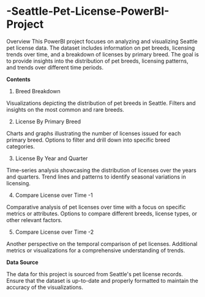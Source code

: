 # -Seattle-Pet-License-PowerBI-Project
Overview
This PowerBI project focuses on analyzing and visualizing Seattle pet license data. The dataset includes information on pet breeds, licensing trends over time, and a breakdown of licenses by primary breed. The goal is to provide insights into the distribution of pet breeds, licensing patterns, and trends over different time periods.

**Contents**
1. Breed Breakdown

Visualizations depicting the distribution of pet breeds in Seattle.
Filters and insights on the most common and rare breeds.

2. License By Primary Breed

Charts and graphs illustrating the number of licenses issued for each primary breed.
Options to filter and drill down into specific breed categories.

3. License By Year and Quarter

Time-series analysis showcasing the distribution of licenses over the years and quarters.
Trend lines and patterns to identify seasonal variations in licensing.

4. Compare License over Time -1

Comparative analysis of pet licenses over time with a focus on specific metrics or attributes.
Options to compare different breeds, license types, or other relevant factors.

5. Compare License over Time -2

Another perspective on the temporal comparison of pet licenses.
Additional metrics or visualizations for a comprehensive understanding of trends.

**Data Source**

The data for this project is sourced from Seattle's pet license records. Ensure that the dataset is up-to-date and properly formatted to maintain the accuracy of the visualizations.
